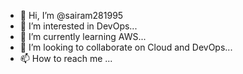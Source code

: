 - 👋 Hi, I’m @sairam281995
- 👀 I’m interested in DevOps...
- 🌱 I’m currently learning AWS...
- 💞️ I’m looking to collaborate on Cloud and DevOps...
- 📫 How to reach me ...

<!---
sairam281995/sairam281995 is a ✨ special ✨ repository because its `README.md` (this file) appears on your GitHub profile.
You can click the Preview link to take a look at your changes.
--->
